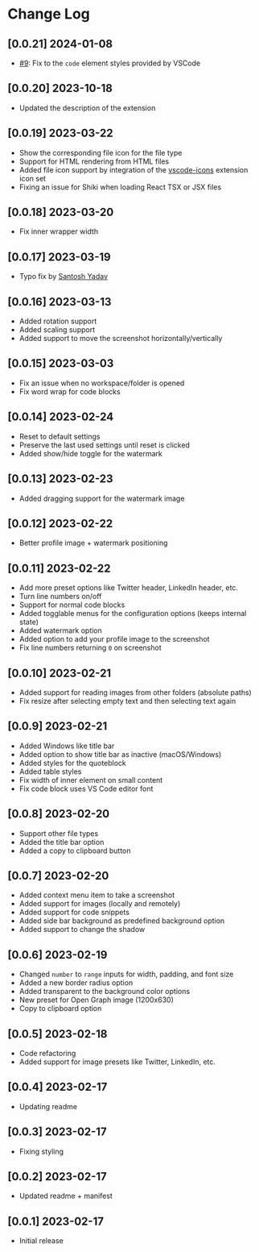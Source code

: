 # Change Log

## [0.0.21] 2024-01-08

- [#9](https://github.com/estruyf/screendown/issues/9): Fix to the `code` element styles provided by VSCode

## [0.0.20] 2023-10-18

- Updated the description of the extension

## [0.0.19] 2023-03-22

- Show the corresponding file icon for the file type
- Support for HTML rendering from HTML files
- Added file icon support by integration of the [vscode-icons](https://marketplace.visualstudio.com/items?itemName=vscode-icons-team.vscode-icons) extension icon set
- Fixing an issue for Shiki when loading React TSX or JSX files

## [0.0.18] 2023-03-20

- Fix inner wrapper width

## [0.0.17] 2023-03-19

- Typo fix by [Santosh Yadav](https://github.com/santoshyadavdev)

## [0.0.16] 2023-03-13

- Added rotation support
- Added scaling support
- Added support to move the screenshot horizontally/vertically

## [0.0.15] 2023-03-03

- Fix an issue when no workspace/folder is opened
- Fix word wrap for code blocks

## [0.0.14] 2023-02-24

- Reset to default settings
- Preserve the last used settings until reset is clicked
- Added show/hide toggle for the watermark

## [0.0.13] 2023-02-23

- Added dragging support for the watermark image

## [0.0.12] 2023-02-22

- Better profile image + watermark positioning

## [0.0.11] 2023-02-22

- Add more preset options like Twitter header, LinkedIn header, etc.
- Turn line numbers on/off
- Support for normal code blocks
- Added togglable menus for the configuration options (keeps internal state)
- Added watermark option
- Added option to add your profile image to the screenshot
- Fix line numbers returning `0` on screenshot

## [0.0.10] 2023-02-21

- Added support for reading images from other folders (absolute paths)
- Fix resize after selecting empty text and then selecting text again

## [0.0.9] 2023-02-21

- Added Windows like title bar
- Added option to show title bar as inactive (macOS/Windows)
- Added styles for the quoteblock
- Added table styles
- Fix width of inner element on small content
- Fix code block uses VS Code editor font

## [0.0.8] 2023-02-20

- Support other file types
- Added the title bar option
- Added a copy to clipboard button

## [0.0.7] 2023-02-20

- Added context menu item to take a screenshot
- Added support for images (locally and remotely)
- Added support for code snippets
- Added side bar background as predefined background option
- Added support to change the shadow

## [0.0.6] 2023-02-19

- Changed `number` to `range` inputs for width, padding, and font size
- Added a new border radius option
- Added transparent to the background color options
- New preset for Open Graph image (1200x630)
- Copy to clipboard option

## [0.0.5] 2023-02-18

- Code refactoring
- Added support for image presets like Twitter, LinkedIn, etc.

## [0.0.4] 2023-02-17

- Updating readme

## [0.0.3] 2023-02-17

- Fixing styling

## [0.0.2] 2023-02-17

- Updated readme + manifest

## [0.0.1] 2023-02-17

- Initial release

